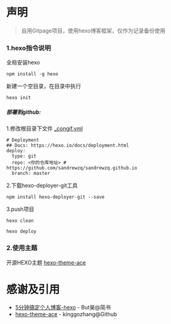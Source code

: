 # 声明
> 自用Gitpage项目，使用hexo博客框架，仅作为记录备份使用

### 1.hexo指令说明

全局安装hexo

```
npm install -g hexo
```
新建一个空目录，在目录中执行
```
hexo init
```

##### 部署到github:
1.修改根目录下文件 [_congif.yml](_config.yml)
```
# Deployment
## Docs: https://hexo.io/docs/deployment.html
deploy:
  type: git
  repo: <你的仓库地址> # https://github.com/sandrewzq/sandrewzq.github.io
  branch: master
```
2.下载hexo-deployer-git工具
```
npm install hexo-deployer-git --save
```
3.push项目
```
hexo clean

hexo deploy
```
### 2.使用主题
开源HEXO主题
[hexo-theme-ace](https://github.com/kinggozhang/hexo-theme-ace)



# 感谢及引用
- [5分钟搞定个人博客-hexo](https://www.jianshu.com/p/390f202c5b0e) - But昊@简书
- [hexo-theme-ace](https://github.com/kinggozhang/hexo-theme-ace) - kinggozhang@Github 


